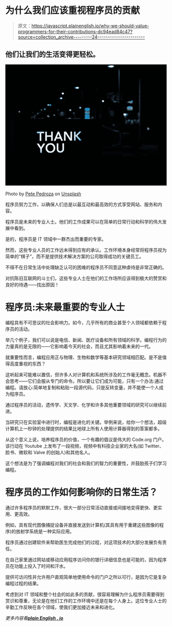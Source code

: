 # 为什么我们应该重视程序员的贡献

> 原文：<https://javascript.plainenglish.io/why-we-should-value-programmers-for-their-contributions-dc94ead84c47?source=collection_archive---------24----------------------->

## 他们让我们的生活变得更轻松。

![](img/7a615bde9087914fbc660274c20a191e.png)

Photo by [Pete Pedroza](https://unsplash.com/@peet818?utm_source=medium&utm_medium=referral) on [Unsplash](https://unsplash.com?utm_source=medium&utm_medium=referral)

程序员努力工作，以确保人们总是以最互动和最高效的方式享受网站、服务和内容。

程序员是未来的专业人士。他们的工作成果可以在简单的日常行动和科学的伟大发展中看到。

是的，程序员是 IT 领域中一群杰出而重要的专家。

然而，这些专业人员的工作远未得到应有的承认。工作环境本身经常将程序员视为简单的“棋子”，而不是提供技术解决方案的公司取得成功的关键员工。

不得不在日常生活中处理缺乏认可的困难的程序员不同意这种虐待是非常正确的。

对抗陈旧互联网的斗士们，这些专业人士在他们的工作场所应该得到极大的赞赏和良好的待遇——找出原因！

# **程序员:未来最重要的专业人士**

编程具有不可思议的社会影响力。如今，几乎所有的商业甚至个人领域都依赖于程序员的活动。

举几个例子，我们可以说是电信、新闻、医疗设备和所有领域的科学。编程行为的力量真的是无限的——它影响着今天的社会，而且尤其影响着未来的一代。

就重要性而言，编程应用正与物理、生物和数学等基本研究领域相匹配。是不是值得高度重视的东西？

这听起来可能难以置信，但许多人对计算机和系统所涉及的工作毫无概念。机器不会思考——它们会服从专门的命令。所以要让它们成为可能，只有一个办法:通过编程。请放心:简单地复制和粘贴一段源代码，只是反转变量，并不能使一个人成为程序员。

通过程序员的活动，遗传学、天文学、化学和许多其他重要领域的研究可以继续前进。

当研究只在实验室中进行时，编程是进化的关键。举例来说，给你一个想法，超级计算机上一秒钟的处理提供的结果比地球上所有人使用计算器得到的答案都多。

从这个意义上说，培养程序员的价值，一个有趣的倡议是伟大的 Code.org 门户。该行动在 Youtube 上发布了一段视频，视频中有科技企业家的大名(如 Twitter、脸书、微软和 Valve 的创始人)和其他名人。

这个想法是为了强调编程对我们的社会和我们的智力的重要性，并鼓励孩子们学习编程。

# **程序员的工作如何影响你的日常生活？**

通过许多程序员的默默工作，很大一部分日常活动直接或间接地变得更快、更实用、更高效。

例如，具有现代图像捕捉设备并直接发送到计算机(其具有用于重建这些图像的程序)的放射学系统是一种实际应用。

程序员通过创建软件来帮助医生完成他们的过程，对这项技术的大部分发展负有责任。

在自己家里通过网站或移动应用程序访问你的银行详细信息也是可能的，因为程序员在功能上投入了时间和汗水。

提供可访问性并允许用户直观简单地使用命令的门户之所以可行，是因为它是复杂编程过程的结果。

考虑到对 IT 领域和整个社会的如此多的贡献，很容易理解为什么程序员需要得到赏识和尊重，无论是在他们工作的工作环境中还是在每个人身上。这位专业人士的辛勤工作反映在各个领域，使我们更加接近未来和进化。

*更多内容看*[***plain English . io***](http://plainenglish.io/)